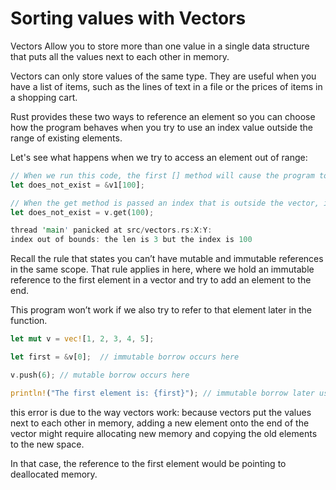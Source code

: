 # Sorting values with Vectors

Vectors Allow you to store more than one value in a single data structure
that puts all the values next to each other in memory.

Vectors can only store values of the same type. They are useful when you have
a list of items, such as the lines of text in a file or the prices of items in
a shopping cart.

Rust provides these two ways to reference an element so you can choose how the
program behaves when you try to use an index value outside the range of existing elements.

Let's see what happens when we try to access an element out of range:

```rust
// When we run this code, the first [] method will cause the program to panic because it references a nonexistent element. This method is best used when you want your program to crash if there’s an attempt to access an element past the end of the vector.
let does_not_exist = &v1[100];

// When the get method is passed an index that is outside the vector, it returns None without panicking. You would use this method if accessing an element beyond the range of the vector may happen occasionally under normal circumstances.
let does_not_exist = v.get(100);

thread 'main' panicked at src/vectors.rs:X:Y:
index out of bounds: the len is 3 but the index is 100
```

Recall the rule that states you can’t have mutable and immutable references in the same scope.
That rule applies in here, where we hold an immutable reference to the first element in a vector and try to add an element to the end.

This program won’t work if we also try to refer to that element later in the function.

```rust
let mut v = vec![1, 2, 3, 4, 5];

let first = &v[0];  // immutable borrow occurs here

v.push(6); // mutable borrow occurs here

println!("The first element is: {first}"); // immutable borrow later used here
```

this error is due to the way vectors work: because vectors put the values next to each other
in memory, adding a new element onto the end of the vector might require allocating new memory
and copying the old elements to the new space.

In that case, the reference to the first element would be pointing to deallocated memory.
